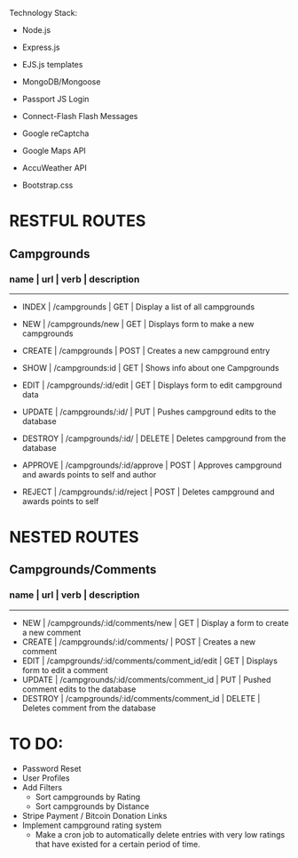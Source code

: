 Technology Stack:

* Node.js
* Express.js
* EJS.js templates
* MongoDB/Mongoose
* Passport JS Login
* Connect-Flash Flash Messages


* Google reCaptcha
* Google Maps API
* AccuWeather API

* Bootstrap.css

# RESTFUL ROUTES

## Campgrounds
### name |   url                       |  verb   |   description                             
----------------------------------------------------------------------------------
* INDEX   |  /campgrounds              |  GET    |   Display a list of all campgrounds
* NEW     |  /campgrounds/new          |  GET    |   Displays form to make a new campgrounds
* CREATE  |  /campgrounds              |  POST   |   Creates a new campground entry
* SHOW    |  /campgrounds:id           |  GET    |   Shows info about one Campgrounds
* EDIT    |  /campgrounds/:id/edit     |  GET    |   Displays form to edit campground data
* UPDATE  |  /campgrounds/:id/         |  PUT    |   Pushes campground edits to the database
* DESTROY |  /campgrounds/:id/         |  DELETE |   Deletes campground from the database

* APPROVE |  /campgrounds/:id/approve  |  POST  |   Approves campground and awards points to self and author
* REJECT  |  /campgrounds/:id/reject   |  POST  |   Deletes campground and awards points to self


# NESTED ROUTES

## Campgrounds/Comments
### name |   url                                        |  verb   |   description      
----------------------------------------------------------------------------------
* NEW     |  /campgrounds/:id/comments/new              |  GET    |   Display a form to create a new comment
* CREATE  |  /campgrounds/:id/comments/                 |  POST   |   Creates a new comment
* EDIT    |  /campgrounds/:id/comments/comment_id/edit  |  GET    |   Displays form to edit a comment
* UPDATE  |  /campgrounds/:id/comments/comment_id       |  PUT    |   Pushed comment edits to the database
* DESTROY |  /campgrounds/:id/comments/comment_id       |  DELETE |   Deletes comment from the database


# TO DO:
* Password Reset
* User Profiles
* Add Filters
  - Sort campgrounds by Rating
  - Sort campgrounds by Distance
* Stripe Payment / Bitcoin Donation Links
* Implement campground rating system
  - Make a cron job to automatically delete entries with very low ratings that have existed for a certain period of time.
